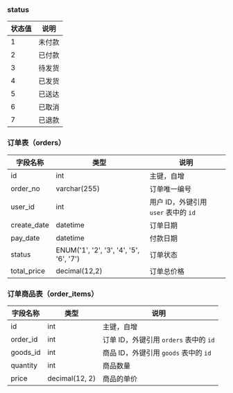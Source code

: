 ### status

| 状态值 | 说明   |
| ------ | ------ |
| 1      | 未付款 |
| 2      | 已付款 |
| 3      | 待发货 |
| 4      | 已发货 |
| 5      | 已送达 |
| 6      | 已取消 |
| 7      | 已退款 |

### 订单表（orders）

| 字段名称    | 类型                                    | 说明                                 |
| ----------- | --------------------------------------- | ------------------------------------ |
| id          | int                                     | 主键，自增                           |
| order_no    | varchar(255)                            | 订单唯一编号                         |
| user_id     | int                                     | 用户 ID，外键引用 `user` 表中的 `id` |
| create_date | datetime                                | 订单日期                             |
| pay_date    | datetime                                | 付款日期                             |
| status      | ENUM('1', '2', '3', '4', '5', '6', '7') | 订单状态                             |
| total_price | decimal(12,2)                           | 订单总价格                           |

### 订单商品表（order_items）

| 字段名称 | 类型           | 说明                                   |
| -------- | -------------- | -------------------------------------- |
| id       | int            | 主键，自增                             |
| order_id | int            | 订单 ID，外键引用 `orders` 表中的 `id` |
| goods_id | int            | 商品 ID，外键引用 `goods` 表中的 `id`  |
| quantity | int            | 商品数量                               |
| price    | decimal(12, 2) | 商品的单价                             |

